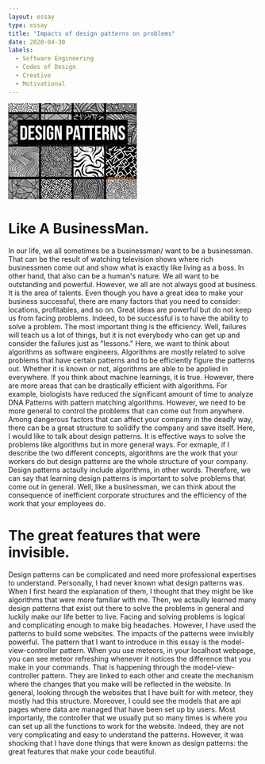 ```yaml
---
layout: essay
type: essay
title: "Impacts of design patterns on problems"
date: 2020-04-30
labels:
  - Software Engineering
  - Codes of Design
  - Creative
  - Motivational
---
```


<img class="ui medium  floated image" src="../images/designpatterns.jpg">

# Like A BusinessMan.
In our life, we all sometimes be a businessman/ want to be a businessman. That can be the result of watching television shows where rich businessmen come out and show what is exactly like living as a boss. In other hand, that also can be a human's nature. We all want to be outstanding and powerful. However, we all are not always good at business. It is the area of talents. Even though you have a great idea to make your business successful, there are many factors that you need to consider: locations, profitables, and so on. Great ideas are powerful but do not keep us from facing problems. Indeed, to be successful is to have the ability to solve a problem. The most important thing is the efficiency. Well, failures will teach us a lot of things, but it is not everybody who can get up and consider the failures just as "lessons." Here, we want to think about algorithms as software engineers. Algorithms are mostly related to solve problems that have certain patterns and to be efficiently figure the patterns out. Whether it is known or not, algorithms are able to be applied in everywhere. If you think about machine learnings, it is true. However, there are more areas that can be drastically efficient with algorithms. For example, biologists have reduced the significant amount of time to analyze DNA Patterns with pattern matching algorithms. However, we need to be more general to control the problems that can come out from anywhere. Among dangerous factors that can affect your company in the deadly way, there can be a great structure to solidify the company and save itself. Here, I would like to talk about design patterns. It is effective ways to solve the problems like algorithms but in more general ways. For exmaple, if I describe the two different concepts, algorithms are the work that your workers do but design patterns are the whole structure of your company. Design patterns actaully include algorithms, in other words. Therefore, we can say that learning design patterns is important to solve problems that come out in general. Well, like a businessman, we can think about the consequence of inefficient corporate structures and the efficiency of the work that your employees do. 

# The great features that were invisible.
Design patterns can be complicated and need more professional expertises to understand. Personally, I had never known what design patterns was. When I first heard the explanation of them, I thought that they might be like algorithms that were more familiar with me. Then, we actaully learned many design patterns that exist out there to solve the problems in general and luckily make our life better to live. Facing and solving problems is logical and complicating enough to make big headaches. However, I have used the patterns to build some websites. The impacts of the patterns were invisibly powerful. The pattern that I want to introduce in this essay is the model-view-controller pattern. When you use meteors, in your localhost webpage, you can see meteor refreshing whenever it notices the difference that you make in your commands. That is happening through the model-view-controller pattern. They are linked to each other and create the mechanism where the changes that you make will be reflected in the website. In general, looking through the websites that I have built for with meteor, they mostly had this structure. Moreover, I could see the models that are api pages where data are managed that have been set up by users. 
Most importanly, the controller that we usually put so many times is where you can set up all the functions to work for the website. Indeed, they are not very complicating and easy to understand the patterns. However, it was shocking that I have done things that were known as design patterns: the great features that make your code beautiful.



